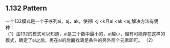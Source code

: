 1.132 Pattern
---

一个132模式是一个子序列ai，aj，ak，使得i <j <k且ai <ak <aj,解决方法有俩种：<br>
（1）由132的模式可以知道，ai是三个数中最小的，ai越小，越有可能存在这样的模式，确定了ai之后，再在ai的后面找满足条件的另外两个元素即可。
（2）
